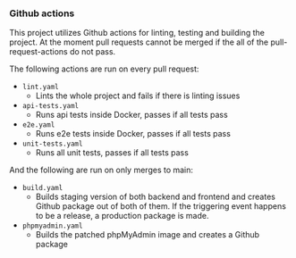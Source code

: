 ### Github actions

This project utilizes Github actions for linting, testing and building the project. At the moment
pull requests cannot be merged if the all of the pull-request-actions do not pass.

The following actions are run on every pull request:

- `lint.yaml`
  - Lints the whole project and fails if there is linting issues
- `api-tests.yaml`
  - Runs api tests inside Docker, passes if all tests pass
- `e2e.yaml`
  - Runs e2e tests inside Docker, passes if all tests pass
- `unit-tests.yaml`
  - Runs all unit tests, passes if all tests pass

And the following are run on only merges to main:

- `build.yaml`
  - Builds staging version of both backend and frontend and creates Github package out of
    both of them. If the triggering event happens to be a release, a production package is made.
- `phpmyadmin.yaml`
  - Builds the patched phpMyAdmin image and creates a Github package
